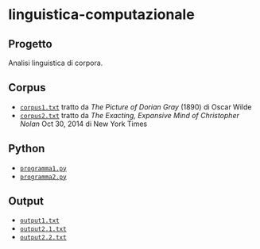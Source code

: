 # linguistica-computazionale


## Progetto
Analisi linguistica di corpora.

## Corpus
- <code>[corpus1.txt](corpus1.txt)</code> tratto da _The Picture of Dorian Gray_ (1890) di Oscar Wilde
- <code>[corpus2.txt](corpus2.txt)</code> tratto da _The Exacting, Expansive Mind of Christopher Nolan_ Oct 30, 2014 di New York Times

## Python
- <code>[programma1.py](programma1.py)</code>
- <code>[programma2.py](programma2.py)</code>

## Output
- <code>[output1.txt](output1.txt)</code>
- <code>[output2.1.txt](output2.1.txt)</code>
- <code>[output2.2.txt](output2.2.txt)</code>
